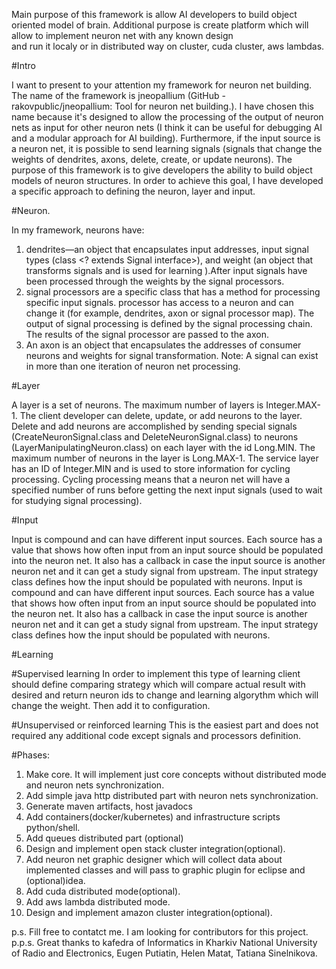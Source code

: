 
Main purpose of this framework is allow AI developers to build object oriented model of brain.
Additional purpose is create platform which will allow to implement neuron net with any known design  
and run it localy  or in distributed way on cluster, cuda cluster, aws lambdas.

#Intro

I want to present to your attention my framework for neuron net building. The name of the framework is jneopallium (GitHub - rakovpublic/jneopallium: Tool for neuron net building.).
I have chosen this name because it's designed to allow the processing of the output of neuron nets as input for other neuron nets (I think it can be useful for debugging AI and a modular approach for AI building). Furthermore, if the input source is a neuron net, it is possible to send learning signals (signals that change the weights of dendrites, axons, delete, create, or update neurons).
The purpose of this framework is to give developers the ability to build object models of neuron structures.
In order to achieve this goal, I have developed a specific approach to defining the neuron, layer and input.

#Neuron.

In my framework, neurons have:
1. dendrites—an object that encapsulates input addresses, input signal types (class <? extends Signal interface>), and weight (an object that transforms signals and is used for learning ).After input signals have been processed through the weights by the signal processors.
2. signal processors are a specific class that has a method for processing specific input signals. processor has access to a neuron and can change it (for example, dendrites, axon or signal processor map). The output of signal processing is defined by the signal processing chain. The results of the signal processor are passed to the axon.
3. An axon is an object that encapsulates the addresses of consumer neurons and weights for signal transformation.
   Note: A signal can exist in more than one iteration of neuron net processing.

#Layer

A layer is a set of neurons. The maximum number of layers is Integer.MAX-1. 
The client developer can delete, update, or add neurons to the layer.
Delete and add neurons are accomplished by sending special signals (CreateNeuronSignal.class and DeleteNeuronSignal.class) to neurons (LayerManipulatingNeuron.class) on each layer with the id Long.MIN.
The maximum number of neurons in the layer is Long.MAX-1.
The service layer has an ID of Integer.MIN and is used to store information for cycling processing.
Cycling processing means that a neuron net will have a specified number of runs before getting the next input signals (used to wait for studying signal processing).

#Input

Input is compound and can have different input sources. Each source has a value that shows how often input from an input source should be populated into the neuron net. It also has a callback in case the input source is another neuron net and it can get a study signal from upstream.
The input strategy class defines how the input should be populated with neurons.
   Input is compound and can have different input sources. Each source has a value that shows how often input from an input source should be populated into the neuron net. It also has a callback in case the input source is another neuron net and it can get a study signal from upstream.
   The input strategy class defines how the input should be populated with neurons.

#Learning 

#Supervised learning
   In order to implement this type of learning client should define comparing strategy which will compare actual result with desired and return neuron ids to change and learning algorythm which will change the weight.
   Then add it to configuration.

#Unsupervised or reinforced learning
This  is the easiest part and does not required any additional code except signals and processors definition.

#Phases:
1. Make core. It will implement just core concepts without distributed mode and neuron nets synchronization.
2. Add simple java http distributed part with neuron nets synchronization.
3. Generate maven artifacts, host javadocs
4. Add containers(docker/kubernetes) and infrastructure scripts python/shell.
5. Add queues distributed part (optional)
6. Design and implement open stack cluster integration(optional).
7. Add neuron net graphic designer which will collect data about implemented classes and will pass to graphic plugin for eclipse and (optional)idea.
8. Add cuda distributed mode(optional).
9. Add aws lambda distributed mode.
10. Design and implement amazon cluster integration(optional).

p.s. Fill free to contatct me. I am looking for contributors for this project.
p.p.s. Great thanks to kafedra of Informatics in Kharkiv National University of Radio and Electronics, Eugen Putiatin, Helen Matat, Tatiana Sinelnikova.
